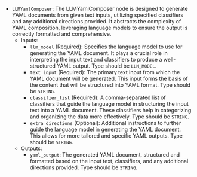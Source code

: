 - `LLMYamlComposer`: The LLMYamlComposer node is designed to generate YAML documents from given text inputs, utilizing specified classifiers and any additional directions provided. It abstracts the complexity of YAML composition, leveraging language models to ensure the output is correctly formatted and comprehensive.
    - Inputs:
        - `llm_model` (Required): Specifies the language model to use for generating the YAML document. It plays a crucial role in interpreting the input text and classifiers to produce a well-structured YAML output. Type should be `LLM_MODEL`.
        - `text_input` (Required): The primary text input from which the YAML document will be generated. This input forms the basis of the content that will be structured into YAML format. Type should be `STRING`.
        - `classifier_list` (Required): A comma-separated list of classifiers that guide the language model in structuring the input text into a YAML document. These classifiers help in categorizing and organizing the data more effectively. Type should be `STRING`.
        - `extra_directions` (Optional): Additional instructions to further guide the language model in generating the YAML document. This allows for more tailored and specific YAML outputs. Type should be `STRING`.
    - Outputs:
        - `yaml_output`: The generated YAML document, structured and formatted based on the input text, classifiers, and any additional directions provided. Type should be `STRING`.
